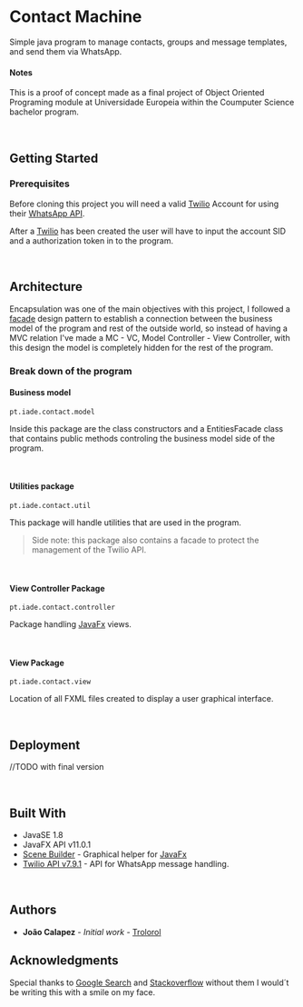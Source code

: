 
# Contact Machine

Simple java program to manage contacts, groups and message templates, and send them via WhatsApp.
#### Notes
This is a proof of concept made as a final project of Object Oriented Programing module at Universidade Europeia within the Coumputer Science bachelor program.

<br />

## Getting Started

### Prerequisites

Before cloning this project you will need a valid [Twilio](https://www.twilio.com/) Account for using their [WhatsApp API](https://www.twilio.com/whatsapp).

After a [Twilio](https://www.twilio.com/) has been created the user will have to input the account SID and a authorization token in to the program.

<br />

## Architecture

Encapsulation was one of the main objectives with this project, I followed a [facade](https://refactoring.guru/design-patterns/facade) design pattern to establish a connection between the business model of the program and rest of the outside world, so instead of having a MVC relation I've made a MC - VC, Model Controller - View Controller, with this design the model is completely hidden for the rest of the program.

### Break down of the program

#### Business model

```
pt.iade.contact.model
```
Inside this package are the class constructors and a EntitiesFacade class that contains public methods controling the business model side of the program.

<br />

#### Utilities package

```
pt.iade.contact.util
```
This package will handle utilities that are used in the program.
>Side note: this package also contains a facade to protect the management of the Twilio API.


<br />


#### View Controller Package

```
pt.iade.contact.controller
```
Package handling [JavaFx](https://openjfx.io/) views.

<br />

#### View Package

```
pt.iade.contact.view
```
Location of all FXML files created to display a user graphical interface.

<br />

## Deployment

//TODO with final version

<br />

## Built With

* JavaSE 1.8
*  JavaFX API v11.0.1
* [Scene Builder](https://gluonhq.com/products/scene-builder/) - Graphical helper for [JavaFx](https://openjfx.io/)
* [Twilio API v7.9.1](https://repo1.maven.org/maven2/com/twilio/sdk/twilio/7.9.1/) - API for WhatsApp message handling.

<br />


## Authors


* **João Calapez** - *Initial work* - [Trolorol](https://github.com/Trolorol)



## Acknowledgments

Special thanks to [Google Search](https://www.google.com/) and [Stackoverflow](https://stackoverflow.com/) without them I would´t be writing this with a smile on my face.
